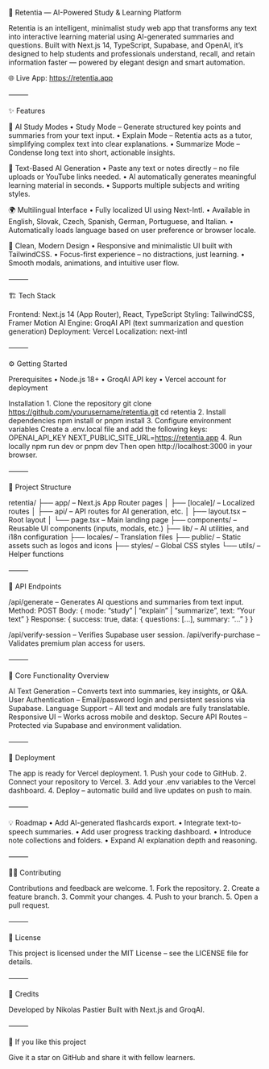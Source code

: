 🧠 Retentia — AI-Powered Study & Learning Platform

Retentia is an intelligent, minimalist study web app that transforms any text into interactive learning material using AI-generated summaries and questions.
Built with Next.js 14, TypeScript, Supabase, and OpenAI, it’s designed to help students and professionals understand, recall, and retain information faster — powered by elegant design and smart automation.

🌐 Live App: https://retentia.app

⸻

✨ Features

🧠 AI Study Modes
	•	Study Mode – Generate structured key points and summaries from your text input.
	•	Explain Mode – Retentia acts as a tutor, simplifying complex text into clear explanations.
	•	Summarize Mode – Condense long text into short, actionable insights.

💬 Text-Based AI Generation
	•	Paste any text or notes directly – no file uploads or YouTube links needed.
	•	AI automatically generates meaningful learning material in seconds.
	•	Supports multiple subjects and writing styles.

🌍 Multilingual Interface
	•	Fully localized UI using Next-Intl.
	•	Available in English, Slovak, Czech, Spanish, German, Portuguese, and Italian.
	•	Automatically loads language based on user preference or browser locale.

🎨 Clean, Modern Design
	•	Responsive and minimalistic UI built with TailwindCSS.
	•	Focus-first experience – no distractions, just learning.
	•	Smooth modals, animations, and intuitive user flow.

⸻

🏗️ Tech Stack

Frontend: Next.js 14 (App Router), React, TypeScript
Styling: TailwindCSS, Framer Motion
AI Engine: GroqAI API (text summarization and question generation)
Deployment: Vercel
Localization: next-intl

⸻

⚙️ Getting Started

Prerequisites
	•	Node.js 18+
	•	GroqAI API key
	•	Vercel account for deployment

Installation
	1.	Clone the repository
git clone https://github.com/yourusername/retentia.git
cd retentia
	2.	Install dependencies
npm install or pnpm install
	3.	Configure environment variables
Create a .env.local file and add the following keys:
OPENAI_API_KEY
NEXT_PUBLIC_SITE_URL=https://retentia.app
	4.	Run locally
npm run dev or pnpm dev
Then open http://localhost:3000 in your browser.

⸻

🧩 Project Structure

retentia/
├── app/ – Next.js App Router pages
│   ├── [locale]/ – Localized routes
│   ├── api/ – API routes for AI generation, etc.
│   ├── layout.tsx – Root layout
│   └── page.tsx – Main landing page
├── components/ – Reusable UI components (inputs, modals, etc.)
├── lib/ –  AI utilities, and i18n configuration
├── locales/ – Translation files
├── public/ – Static assets such as logos and icons
├── styles/ – Global CSS styles
└── utils/ – Helper functions

⸻

🔧 API Endpoints

/api/generate – Generates AI questions and summaries from text input.
Method: POST
Body: { mode: “study” | “explain” | “summarize”, text: “Your text” }
Response: { success: true, data: { questions: […], summary: “…” } }

/api/verify-session – Verifies Supabase user session.
/api/verify-purchase – Validates premium plan access for users.

⸻

🧠 Core Functionality Overview

AI Text Generation – Converts text into summaries, key insights, or Q&A.
User Authentication – Email/password login and persistent sessions via Supabase.
Language Support – All text and modals are fully translatable.
Responsive UI – Works across mobile and desktop.
Secure API Routes – Protected via Supabase and environment validation.

⸻

🚀 Deployment

The app is ready for Vercel deployment.
	1.	Push your code to GitHub.
	2.	Connect your repository to Vercel.
	3.	Add your .env variables to the Vercel dashboard.
	4.	Deploy – automatic build and live updates on push to main.

⸻

💡 Roadmap
	•	Add AI-generated flashcards export.
	•	Integrate text-to-speech summaries.
	•	Add user progress tracking dashboard.
	•	Introduce note collections and folders.
	•	Expand AI explanation depth and reasoning.

⸻

🧑‍💻 Contributing

Contributions and feedback are welcome.
	1.	Fork the repository.
	2.	Create a feature branch.
	3.	Commit your changes.
	4.	Push to your branch.
	5.	Open a pull request.

⸻

📜 License

This project is licensed under the MIT License – see the LICENSE file for details.

⸻

💬 Credits

Developed by Nikolas Pastier
Built with Next.js and GroqAI.

⸻

🌟 If you like this project

Give it a star on GitHub and share it with fellow learners.

